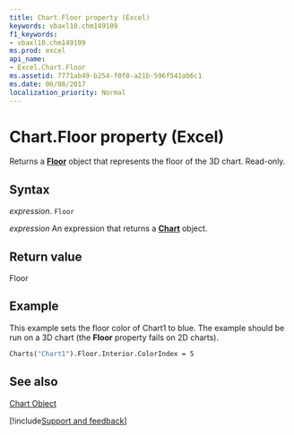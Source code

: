 ```yaml
---
title: Chart.Floor property (Excel)
keywords: vbaxl10.chm149109
f1_keywords:
- vbaxl10.chm149109
ms.prod: excel
api_name:
- Excel.Chart.Floor
ms.assetid: 7771ab49-b254-f0f0-a21b-596f541ab6c1
ms.date: 06/08/2017
localization_priority: Normal
---
```



# Chart.Floor property (Excel)

Returns a  **[Floor](Excel.Floor(object).md)** object that represents the floor of the 3D chart. Read-only.


## Syntax

_expression_. `Floor`

 _expression_ An expression that returns a **[Chart](Excel.Chart(object).md)** object.


## Return value

Floor


## Example

This example sets the floor color of Chart1 to blue. The example should be run on a 3D chart (the  **Floor** property fails on 2D charts).


```vb
Charts("Chart1").Floor.Interior.ColorIndex = 5
```


## See also


[Chart Object](Excel.Chart(object).md)

[!include[Support and feedback](~/includes/feedback-boilerplate.md)]